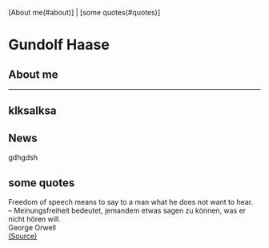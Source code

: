 [About me(#about)] | [some quotes(#quotes)]
# Gundolf Haase
## About me <a name="about"></a>
---
klksalksa
----
## News
gdhgdsh

## some quotes <a name="quotes"></a>
Freedom of speech means to say to a man what he does not want to hear. <br>
– Meinungsfreiheit bedeutet, jemandem etwas sagen zu können, was er nicht hören will. <br>
George Orwell<br>
[(Source)](https://www.bund-gegen-anpassung.com/de/artikel/fuer-die-bauern-gegen-die-klima-terroristen-und-die-gruene-pest/301)
